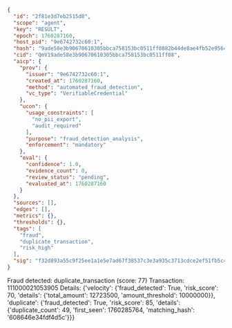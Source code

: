 ```json
{
  "id": "2f81e3d7eb2515d0",
  "scope": "agent",
  "key": "RESULT",
  "epoch": 1760287160,
  "host_pid": "9e6742732c60:1",
  "hash": "9ade58e3b90670610305bbca758153bc0511ff0882b44de8ae4fb52e95644d2e",
  "cid": "QmV19ade58e3b90670610305bbca758153bc0511ff08",
  "aicp": {
    "prov": {
      "issuer": "9e6742732c60:1",
      "created_at": 1760287160,
      "method": "automated_fraud_detection",
      "vc_type": "VerifiableCredential"
    },
    "ucon": {
      "usage_constraints": [
        "no_pii_export",
        "audit_required"
      ],
      "purpose": "fraud_detection_analysis",
      "enforcement": "mandatory"
    },
    "eval": {
      "confidence": 1.0,
      "evidence_count": 0,
      "review_status": "pending",
      "evaluated_at": 1760287160
    }
  },
  "sources": [],
  "edges": [],
  "metrics": {},
  "thresholds": {},
  "tags": [
    "fraud",
    "duplicate_transaction",
    "risk_high"
  ],
  "sig": "f32d893a55c9f25ee1a1e5e7ad67f38537c3e3a935c3713cdce2ef51fb5c463a"
}
```

Fraud detected: duplicate_transaction (score: 77)
Transaction: 111000021053905
Details: {'velocity': {'fraud_detected': True, 'risk_score': 70, 'details': {'total_amount': 12723500, 'amount_threshold': 10000000}}, 'duplicate': {'fraud_detected': True, 'risk_score': 85, 'details': {'duplicate_count': 49, 'first_seen': 1760285764, 'matching_hash': '608646e34fdf4d5c'}}}